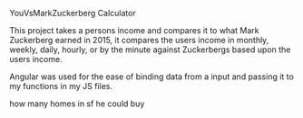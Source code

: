 YouVsMarkZuckerberg Calculator

This project takes a persons income and compares it to what Mark Zuckerberg earned
in 2015, it compares the users income in monthly, weekly, daily, hourly,
or by the minute against Zuckerbergs based upon the users income.

Angular was used for the ease of binding data from a input and passing it to
my functions in my JS files.


how many homes in sf he could buy
